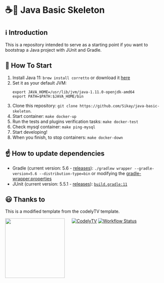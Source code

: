 # ☕🚀 Java Basic Skeleton

## ℹ️ Introduction

This is a repository intended to serve as a starting point if you want to bootstrap a Java project with JUnit and Gradle.

## 🏁 How To Start

1. Install Java 11: `brew install corretto` or download it [here](https://docs.aws.amazon.com/corretto/latest/corretto-11-ug/downloads-list.html)
2. Set it as your default JVM:
   ```nano
   export JAVA_HOME=/usr/lib/jvm/java-1.11.0-openjdk-amd64
   export PATH=$PATH:$JAVA_HOME/bin
   ```
3. Clone this repository: `git clone https://github.com/Sikay/java-basic-skeleton`.
4. Start container: `make docker-up`
5. Run the tests and plugins verification tasks: `make docker-test`
6. Check mysql container: `make ping-mysql`
7. Start developing!
8. When you finish, to stop containers: `make docker-down`

## ☝️ How to update dependencies

* Gradle (current version: 5.6 - [releases](https://gradle.org/releases/)):
`./gradlew wrapper --gradle-version=5.6 --distribution-type=bin` or modifying the [gradle-wrapper.properties](gradle/wrapper/gradle-wrapper.properties#L3)
* JUnit (current version: 5.5.1 - [releases](https://junit.org/junit5/docs/snapshot/release-notes/index.html)):
[`build.gradle:11`](build.gradle#L11-L12)

## 😃 Thanks to

This is a modified template from the codelyTV template.

<img src="http://codely.tv/wp-content/uploads/2016/05/cropped-logo-codelyTV.png" align="left" width="192px" height="192px"/>
<img align="left" width="0" height="192px" hspace="10"/>


[![CodelyTV](https://img.shields.io/badge/codely-tv-green.svg?style=flat-square)](https://codely.tv)
[![Workflow Status](https://github.com/CodelyTV/java-basic-skeleton/workflows/Main%20Workflow/badge.svg)](https://github.com/CodelyTV/java-basic-skeleton/actions)
